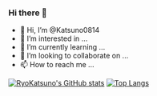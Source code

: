 ### Hi there 👋

<!--
**Katsuno0814/Katsuno0814** is a ✨ _special_ ✨ repository because its `README.md` (this file) appears on your GitHub profile.

Here are some ideas to get you started:

- 🔭 I’m currently working on ...
- 🌱 I’m currently learning ...
- 👯 I’m looking to collaborate on ...
- 🤔 I’m looking for help with ...
- 💬 Ask me about ...
- 📫 How to reach me: ...
- 😄 Pronouns: ...
- ⚡ Fun fact: ...
-->
- 👋 Hi, I’m @Katsuno0814
- 👀 I’m interested in ...
- 🌱 I’m currently learning ...
- 💞️ I’m looking to collaborate on ...
- 📫 How to reach me ...

[![RyoKatsuno's GitHub stats](https://github-readme-stats.vercel.app/api?username=Katsuno0814&theme=vue-dark&show_icons=true)](https://github.com/Katsuno0814/github-readme-stats)
[![Top Langs](https://github-readme-stats.vercel.app/api/top-langs/?username=Katsuno0814&theme=vue-dark&show_icons=true&layout=compact)](https://github.com/Katsuno0814/github-readme-stats)
